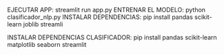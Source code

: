 EJECUTAR APP:  streamlit run app.py
ENTRENAR EL MODELO:  python clasificador_nlp.py
INSTALAR DEPENDENCIAS:  pip install pandas scikit-learn joblib streamli


INSTALAR DEPENDENCIAS CLASIFICADOR: pip install pandas scikit-learn matplotlib seaborn streamlit 
